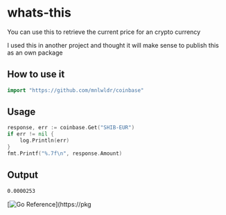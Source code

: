 # whats-this

You can use this to retrieve the current price for an crypto currency

I used this in another project and thought it will make sense 
to publish this as an own package 

## How to use it
```go
import "https://github.com/mnlwldr/coinbase"
```

## Usage
```go
response, err := coinbase.Get("SHIB-EUR")
if err != nil {
	log.Println(err)
}
fmt.Printf("%.7f\n", response.Amount)
```

## Output
```sh
0.0000253
```

[![Go Reference](https://pkg.go.dev/badge/github.com/mnlwldr/coinbase.svg)](https://pkg